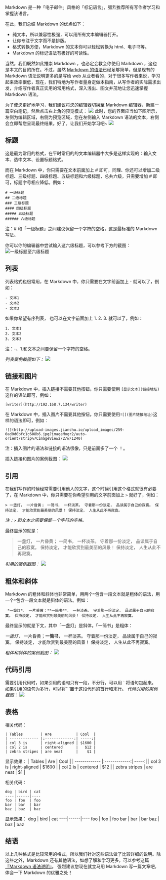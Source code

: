 Markdown 是一种「电子邮件」风格的「标记语言」，强烈推荐所有写作者学习和掌握该语言。

在此，我们总结 Markdown 的优点如下：
- 纯文本，所以兼容性极强，可以用所有文本编辑器打开。
- 让你专注于文字而不是排版。
- 格式转换方便，Markdown 的文本你可以轻松转换为 html、电子书等。
- Markdown 的标记语法有极好的可读性。

当然，我们既然如此推崇 Markdown ，也必定会教会你使用 Markdown ，这也是本文的目的所在。不过，虽然 [Markdown 的语法](https://link.jianshu.com?t=http://wowubuntu.com/markdown/)已经足够简单，但是现有的 Markdown 语法说明更多的是写给 web 从业者看的，对于很多写作者来说，学习起来效率很低，现在，我们特地为写作者量身定做本指南，从写作者的实际需求出发，介绍写作者真正实用的常用格式，深入浅出、图文并茂地让您迅速掌握 Markdown 语法。

为了使您更好地学习，我们建议将您的编辑器切换至 Markdown 编辑器，新建一篇空白笔记，然后点击右上角的预览模式：
![](static/img/a903cb89-3408-4a9d-9bcb-5fd88890826d.jpg)
此时，您的界面应当如下图所示，左侧为编辑区域，右侧为预览区域，您在左侧输入 Markdown 语法的文本，右侧会立即帮您呈现最终结果，好了，让我们开始学习吧~
![](static/img/bfce4d87-f8b2-4c49-9173-8cb3224d1bc6.jpg)

## 标题
这是最为常用的格式，在平时常用的的文本编辑器中大多是这样实现的：输入文本、选中文本、设置标题格式。

而在 Markdown 中，你只需要在文本前面加上 # 即可，同理、你还可以增加二级标题、三级标题、四级标题、五级标题和六级标题，总共六级，只需要增加 # 即可，标题字号相应降低。例如：

```
# 一级标题
## 二级标题
### 三级标题
#### 四级标题
##### 五级标题
###### 六级标题 
```
注：# 和「一级标题」之间建议保留一个字符的空格，这是最标准的 Markdown 写法。

你可以你的编辑器中尝试输入这六级标题，可以参考下方的截图：
![一级标题至六级标题](static/img/3aee3b88-ed3e-49e5-9003-ebcc426bc9b9.jpg)

## 列表
列表格式也很常用，在 Markdown 中，你只需要在文字前面加上 - 就可以了，例如：

```
- 文本1
- 文本2
- 文本3
```
如果你希望有序列表，
也可以在文字前面加上 1. 2. 3. 就可以了，例如：
```
1. 文本1
2. 文本2
3. 文本3
```
注：-、1.和文本之间要保留一个字符的空格。

*列表案例截图如下：*
![](static/img/3d21a391-ecb0-4b21-b110-e9bb3182934b.jpg)

## 链接和图片

在 Markdown 中，插入链接不需要其他按钮，你只需要使用 `[显示文本](链接地址)` 这样的语法即可，例如：

```
[writer](http://192.168.7.134/writer)
```
在 Markdown 中，插入图片不需要其他按钮，你只需要使用` ![](图片链接地址) `这样的语法即可，例如：
```
![](http://upload-images.jianshu.io/upload_images/259-0ad0d0bfc1c608b6.jpg?imageMogr2/auto-orient/strip%7CimageView2/2/w/1240)
```
注：插入图片的语法和链接的语法很像，只是前面多了一个 ！。

插入链接和图片的案例截图：
![](static/img/4e6cc63b-9fd9-4d71-92be-2cbc76361d9e.png)

## 引用
在我们写作的时候经常需要引用他人的文字，这个时候引用这个格式就很有必要了，在 Markdown 中，你只需要在你希望引用的文字前面加上 `>` 就好了，例如：

```
> 一盏灯， 一片昏黄； 一简书， 一杯淡茶。 守着那一份淡定， 品读属于自己的寂寞。 保持淡定， 才能欣赏到最美丽的风景！ 保持淡定， 人生从此不再寂寞。
```
*注：`>` 和文本之间要保留一个字符的空格。*

最终显示的就是：
> 一盏灯， 一片昏黄； 一简书， 一杯淡茶。 守着那一份淡定， 品读属于自己的寂寞。 保持淡定， 才能欣赏到最美丽的风景！ 保持淡定， 人生从此不再寂寞。

*引用的案例截图：*
![](static/img/97dbe179-8d1d-4d55-9f25-9dddbc54850c.jpg)

## 粗体和斜体
Markdown 的粗体和斜体也非常简单，用两个` * `包含一段文本就是粗体的语法，用一个` * `包含一段文本就是斜体的语法。例如：

```
 *一盏灯*， 一片昏黄；**一简书**， 一杯淡茶。 守着那一份淡定， 品读属于自己的寂寞。 保持淡定， 才能欣赏到最美丽的风景！ 保持淡定， 人生从此不再寂寞。
```
最终显示的就是下文，其中「一盏灯」是斜体，「一简书」是粗体：

 *一盏灯*， 一片昏黄；**一简书**， 一杯淡茶。 守着那一份淡定， 品读属于自己的寂寞。 保持淡定， 才能欣赏到最美丽的风景！ 保持淡定， 人生从此不再寂寞。

*粗体和斜体的案例截图：*
![](static/img/d1083a1a-80fc-41a9-bee8-34ee36e16482.jpg)

## 代码引用
需要引用代码时，如果引用的语句只有一段，不分行，可以用 ` 将语句包起来。
如果引用的语句为多行，可以将```置于这段代码的首行和末行。
*代码引用的案例截图：*
![](static/img/7220f5b5-48da-4c4d-a9b9-04461684359e.png)

## 表格
相关代码：

```
| Tables        | Are           | Cool  |
| ------------- |:-------------:| -----:|
| col 3 is      | right-aligned | $1600 |
| col 2 is      | centered      |   $12 |
| zebra stripes | are neat      |    $1 |
```
显示效果：
| Tables        | Are           | Cool  |
| ------------- |:-------------:| -----:|
| col 3 is      | right-aligned | $1600 |
| col 2 is      | centered      |   $12 |
| zebra stripes | are neat      |    $1 |

相关代码：

```
dog | bird | cat
----|------|----
foo | foo  | foo
bar | bar  | bar
baz | baz  | baz
```
显示效果：
dog | bird | cat
----|------|----
foo | foo  | foo
bar | bar  | bar
baz | baz  | baz

## 结语
以上几种格式是比较常用的格式，所以我们针对这些语法做了比较详细的说明。除这些之外，Markdown 还有其他语法，如想了解和学习更多，可以参考这篇[『Markdown 语法说明』](http://wowubuntu.com/markdown/)。
强烈建议您现在就立马用 Markdown 写一篇文章吧，体会一下 Markdown 的优雅之处！
